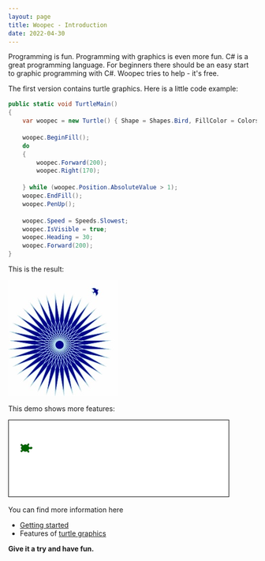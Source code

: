 ```yaml
---
layout: page
title: Woopec - Introduction
date: 2022-04-30
---
```


Programming is fun. Programming with graphics is even more fun. C# is a great programming language. For beginners there should be an easy start to graphic programming with C#.  Woopec tries to help - it's free.

The first version contains turtle graphics. Here is a little code example: 
```c#
public static void TurtleMain()
{
    var woopec = new Turtle() { Shape = Shapes.Bird, FillColor = Colors.DarkBlue, PenColor = Colors.LightBlue, Speed = Speeds.Fastest, IsVisible = false };

    woopec.BeginFill();
    do
    {
        woopec.Forward(200);
        woopec.Right(170);

    } while (woopec.Position.AbsoluteValue > 1);
    woopec.EndFill();
    woopec.PenUp();

    woopec.Speed = Speeds.Slowest;
    woopec.IsVisible = true;
    woopec.Heading = 30;
    woopec.Forward(200);
}
```

This is the result:

![Turtle Fill Example](filldemo.jpg)

This demo shows more features:

![Animated Demo](WoopecAnimation.gif)

You can find more information here
* [Getting started](GettingStarted.html)
* Features of [turtle graphics](Turtle.html)

**Give it a try and have fun.**
